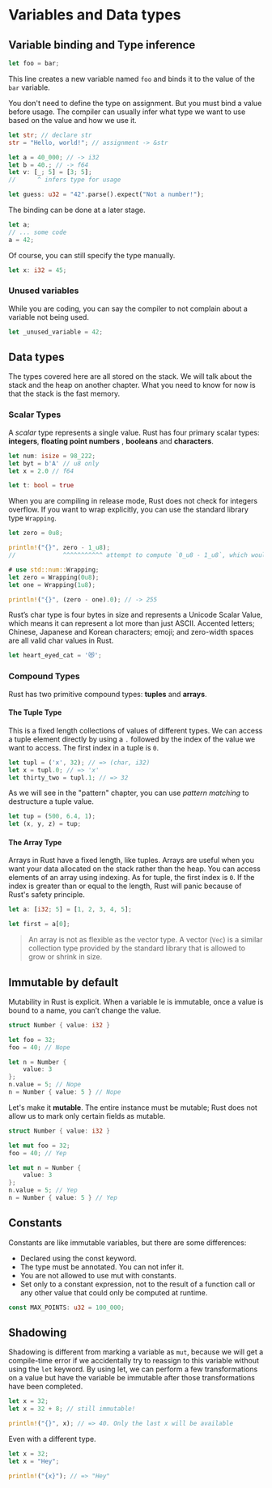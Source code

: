 # Variables and Data types

## Variable binding and Type inference

```rust
let foo = bar;
```

This line creates a new variable named `foo` and binds it to the value of the `bar` variable.

You don't need to define the type on assignment. But you must bind a value before usage. The compiler can usually infer what type we want to use based on the value and how we use it.

```rust
let str; // declare str
str = "Hello, world!"; // assignment -> &str

let a = 40_000; // -> i32
let b = 40.; // -> f64
let v: [_; 5] = [3; 5];
//      ^ infers type for usage

let guess: u32 = "42".parse().expect("Not a number!");
```

The binding can be done at a later stage.

```rust
let a;
// ... some code
a = 42;
```

Of course, you can still specify the type manually.

```rust
let x: i32 = 45;
```

### Unused variables

While you are coding, you can say the compiler to not complain about a variable not being used.

```rust
let _unused_variable = 42;
```

## Data types

The types covered here are all stored on the stack. We will talk about the stack and the heap on another chapter.
What you need to know for now is that the stack is the fast memory.

### Scalar Types

A _scalar_ type represents a single value. Rust has four primary scalar types: **integers**, **floating point numbers**
, **booleans** and **characters**.

```rust
let num: isize = 98_222;
let byt = b'A' // u8 only
let x = 2.0 // f64

let t: bool = true
```

When you are compiling in release mode, Rust does not check for integers overflow. If you want to wrap explicitly, you can use the standard library type `Wrapping`.

```rust
let zero = 0u8;

println!("{}", zero - 1_u8);
//             ^^^^^^^^^^^ attempt to compute `0_u8 - 1_u8`, which would overflow
```

```rust
# use std::num::Wrapping;
let zero = Wrapping(0u8);
let one = Wrapping(1u8);

println!("{}", (zero - one).0); // -> 255
```

Rust’s char type is four bytes in size and represents a Unicode Scalar Value, which means it can represent a lot more than just ASCII. Accented letters; Chinese, Japanese and Korean characters; emoji; and zero-width spaces are all valid char values in Rust.

```rust
let heart_eyed_cat = '😻';
```

### Compound Types

Rust has two primitive compound types: **tuples** and **arrays**.

#### The Tuple Type

This is a fixed length collections of values of different types.
We can access a tuple element directly by using a `.` followed by the index of the value we want to access. The first index in a tuple is `0`.

```rust
let tupl = ('x', 32); // => (char, i32)
let x = tupl.0; // => 'x'
let thirty_two = tupl.1; // => 32
```

As we will see in the "pattern" chapter, you can use _pattern matching_ to destructure a tuple value.

```rust
let tup = (500, 6.4, 1);
let (x, y, z) = tup;
```

#### The Array Type

Arrays in Rust have a fixed length, like tuples. Arrays are useful when you want your data allocated on the stack rather than the heap.
You can access elements of an array using indexing. As for tuple, the first index is `0`. If the index is greater than or equal to the length, Rust will panic because of Rust's safety principle.

```rust
let a: [i32; 5] = [1, 2, 3, 4, 5];

let first = a[0];
```

> An array is not as flexible as the vector type. A vector (`Vec`) is a similar collection type provided by the standard library that is allowed to grow or shrink in size.

## Immutable by default

Mutability in Rust is explicit. When a variable le is immutable, once a value is bound to a name, you can’t change the value.

```rust
struct Number { value: i32 }

let foo = 32;
foo = 40; // Nope

let n = Number {
    value: 3
};
n.value = 5; // Nope
n = Number { value: 5 } // Nope
```

Let's make it **mutable**. The entire instance must be mutable; Rust does not allow us to mark only certain fields as mutable.

```rust
struct Number { value: i32 }

let mut foo = 32;
foo = 40; // Yep

let mut n = Number {
    value: 3
};
n.value = 5; // Yep
n = Number { value: 5 } // Yep
```

## Constants

Constants are like immutable variables, but there are some differences:

- Declared using the const keyword.
- The type must be annotated. You can not infer it.
- You are not allowed to use mut with constants.
- Set only to a constant expression, not to the result of a function call or any other value that could only be computed at runtime.

```rust
const MAX_POINTS: u32 = 100_000;
```

## Shadowing

Shadowing is different from marking a variable as `mut`, because we will get a compile-time error if we accidentally try to reassign to this variable without using the `let` keyword. By using let, we can perform a few transformations on a value but have the variable be immutable after those transformations have been completed.

```rust
let x = 32;
let x = 32 + 8; // still immutable!

println!("{}", x); // => 40. Only the last x will be available
```

Even with a different type.

```rust
let x = 32;
let x = "Hey";

println!("{x}"); // => "Hey"
```
